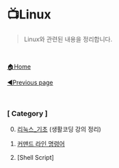 # 📺Linux

> Linux와 관련된 내용을 정리합니다.

<br>

[🏠Home](https://github.com/batboy118/Study_Note)

[◀Previous page ](../)

<br>

### [ Category ]

0. [리눅스_기초](00.리눅스_기초.md) (생활코딩 강의 정리)

1. [커맨드 라인 명령어](커맨드_라인_기본_명령어.md)

2. [Shell Script]

   
